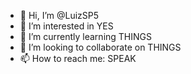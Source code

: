 - 👋 Hi, I’m @LuizSP5
- 👀 I’m interested in YES
- 🌱 I’m currently learning THINGS
- 💞️ I’m looking to collaborate on THINGS
- 📫 How to reach me: SPEAK


